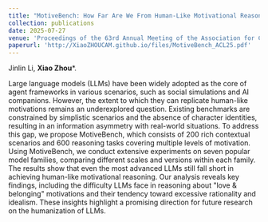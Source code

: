 ```yaml
---
title: "MotiveBench: How Far Are We From Human-Like Motivational Reasoning in Large Language Models?"
collection: publications
date: 2025-07-27
venue: 'Proceedings of the 63rd Annual Meeting of the Association for Computational Linguistics (ACL)'
paperurl: 'http://XiaoZHOUCAM.github.io/files/MotiveBench_ACL25.pdf'
---
```


Jinlin Li, **Xiao Zhou**\*.

Large language models (LLMs) have been widely adopted as the core of agent frameworks in various scenarios, such as social simulations and AI companions. However, the extent to which they can replicate human-like motivations remains an underexplored question. Existing benchmarks are constrained by simplistic scenarios and the absence of character identities, resulting in an information asymmetry with real-world situations. To address this gap, we propose MotiveBench, which consists of 200 rich contextual scenarios and 600 reasoning tasks covering multiple levels of motivation. Using MotiveBench, we conduct extensive experiments on seven popular model families, comparing different scales and versions within each family. The results show that even the most advanced LLMs still fall short in achieving human-like motivational reasoning. Our analysis reveals key findings, including the difficulty LLMs face in reasoning about "love & belonging" motivations and their tendency toward excessive rationality and idealism. These insights highlight a promising direction for future research on the humanization of LLMs. 
